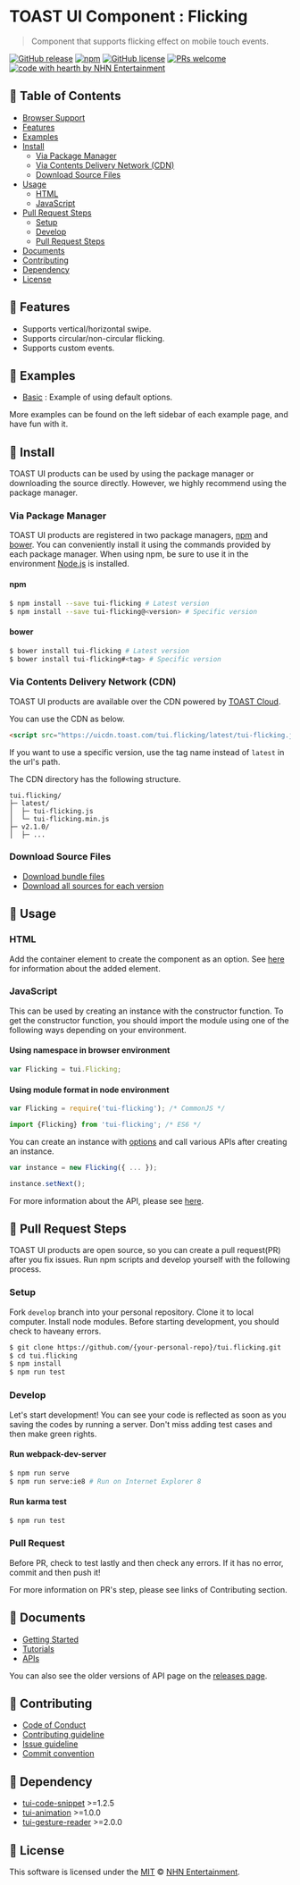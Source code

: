 # TOAST UI Component : Flicking
> Component that supports flicking effect on mobile touch events.

[![GitHub release](https://img.shields.io/github/release/nhnent/tui.flicking.svg)](https://github.com/nhnent/tui.flicking/releases/latest)
[![npm](https://img.shields.io/npm/v/tui-flicking.svg)](https://www.npmjs.com/package/tui-flicking)
[![GitHub license](https://img.shields.io/github/license/nhnent/tui.flicking.svg)](https://github.com/nhnent/tui.flicking/blob/production/LICENSE)
[![PRs welcome](https://img.shields.io/badge/PRs-welcome-ff69b4.svg)](https://github.com/nhnent/tui.project-name/labels/help%20wanted)
[![code with hearth by NHN Entertainment](https://img.shields.io/badge/%3C%2F%3E%20with%20%E2%99%A5%20by-NHN%20Entertainment-ff1414.svg)](https://github.com/nhnent)


## 🚩 Table of Contents
* [Browser Support](#-browser-support)
* [Features](#-features)
* [Examples](#-examples)
* [Install](#-install)
    * [Via Package Manager](#via-package-manager)
    * [Via Contents Delivery Network (CDN)](#via-contents-delivery-network-cdn)
    * [Download Source Files](#download-source-files)
* [Usage](#-usage)
    * [HTML](#html)
    * [JavaScript](#javascript)
* [Pull Request Steps](#-pull-request-steps)
    * [Setup](#setup)
    * [Develop](#develop)
    * [Pull Request Steps](#pull-request)
* [Documents](#-documents)
* [Contributing](#-contributing)
* [Dependency](#-dependency)
* [License](#-license)


## 🎨 Features
* Supports vertical/horizontal swipe.
* Supports circular/non-circular flicking.
* Supports custom events.


## 🐾 Examples
* [Basic](https://nhnent.github.io/tui.flicking/latest/tutorial-example01-basic.html) : Example of using default options.

More examples can be found on the left sidebar of each example page, and have fun with it.


## 💾 Install

TOAST UI products can be used by using the package manager or downloading the source directly.
However, we highly recommend using the package manager.

### Via Package Manager

TOAST UI products are registered in two package managers, [npm](https://www.npmjs.com/) and [bower](https://bower.io/).
You can conveniently install it using the commands provided by each package manager.
When using npm, be sure to use it in the environment [Node.js](https://nodejs.org/ko/) is installed.

#### npm

``` sh
$ npm install --save tui-flicking # Latest version
$ npm install --save tui-flicking@<version> # Specific version
```

#### bower

``` sh
$ bower install tui-flicking # Latest version
$ bower install tui-flicking#<tag> # Specific version
```

### Via Contents Delivery Network (CDN)
TOAST UI products are available over the CDN powered by [TOAST Cloud](https://www.toast.com).

You can use the CDN as below.

```html
<script src="https://uicdn.toast.com/tui.flicking/latest/tui-flicking.js"></script>
```

If you want to use a specific version, use the tag name instead of `latest` in the url's path.

The CDN directory has the following structure.

```
tui.flicking/
├─ latest/
│  ├─ tui-flicking.js
│  └─ tui-flicking.min.js
├─ v2.1.0/
│  ├─ ...
```

### Download Source Files
* [Download bundle files](https://github.com/nhnent/tui.flicking/tree/production/dist)
* [Download all sources for each version](https://github.com/nhnent/tui.flicking/releases)


## 🔨 Usage

### HTML

Add the container element to create the component as an option.
See [here](https://nhnent.github.io/tui.flicking/latest/tutorial-example01-basic.html#) for information about the added element.

### JavaScript

This can be used by creating an instance with the constructor function.
To get the constructor function, you should import the module using one of the following ways depending on your environment.

#### Using namespace in browser environment
``` javascript
var Flicking = tui.Flicking;
```

#### Using module format in node environment
``` javascript
var Flicking = require('tui-flicking'); /* CommonJS */
```

``` javascript
import {Flicking} from 'tui-flicking'; /* ES6 */
```

You can create an instance with [options](https://nhnent.github.io/tui.flicking/latest/Flicking.html) and call various APIs after creating an instance.

``` javascript
var instance = new Flicking({ ... });

instance.setNext();
```

For more information about the API, please see [here](https://nhnent.github.io/tui.flicking/latest/Flicking.html).


## 🔧 Pull Request Steps

TOAST UI products are open source, so you can create a pull request(PR) after you fix issues.
Run npm scripts and develop yourself with the following process.

### Setup

Fork `develop` branch into your personal repository.
Clone it to local computer. Install node modules.
Before starting development, you should check to haveany errors.

``` sh
$ git clone https://github.com/{your-personal-repo}/tui.flicking.git
$ cd tui.flicking
$ npm install
$ npm run test
```

### Develop

Let's start development!
You can see your code is reflected as soon as you saving the codes by running a server.
Don't miss adding test cases and then make green rights.

#### Run webpack-dev-server

``` sh
$ npm run serve
$ npm run serve:ie8 # Run on Internet Explorer 8
```

#### Run karma test

``` sh
$ npm run test
```

### Pull Request

Before PR, check to test lastly and then check any errors.
If it has no error, commit and then push it!

For more information on PR's step, please see links of Contributing section.


## 📙 Documents
* [Getting Started](https://github.com/nhnent/tui.flicking/blob/production/docs/getting-started.md)
* [Tutorials](https://github.com/nhnent/tui.flicking/tree/production/docs)
* [APIs](https://nhnent.github.io/tui.flicking/latest)

You can also see the older versions of API page on the [releases page](https://github.com/nhnent/tui.flicking/releases).


## 💬 Contributing
* [Code of Conduct](https://github.com/nhnent/tui.flicking/blob/production/CODE_OF_CONDUCT.md)
* [Contributing guideline](https://github.com/nhnent/tui.flicking/blob/production/CONTRIBUTING.md)
* [Issue guideline](https://github.com/nhnent/tui.flicking/blob/production/docs/ISSUE_TEMPLATE.md)
* [Commit convention](https://github.com/nhnent/tui.flicking/blob/production/docs/COMMIT_MESSAGE_CONVENTION.md)


## 🔩 Dependency
* [tui-code-snippet](https://github.com/nhnent/tui.code-snippet) >=1.2.5
* [tui-animation](https://github.com/nhnent/tui.animation) >=1.0.0
* [tui-gesture-reader](https://github.com/nhnent/tui.gesture-reader) >=2.0.0


## 📜 License

This software is licensed under the [MIT](https://github.com/nhnent/tui.flicking/blob/production/LICENSE) © [NHN Entertainment](https://github.com/nhnent).

